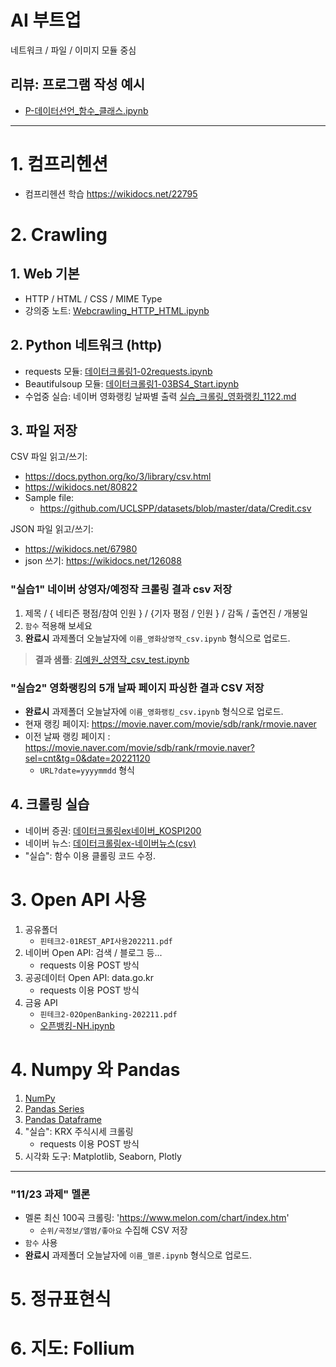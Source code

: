 # AI 부트업

네트워크 / 파일 / 이미지 모듈 중심

## 리뷰: 프로그램 작성 예시
 - [P-데이터선언_함수_클래스.ipynb](notebooks/P-데이터선언_함수_클래스.ipynb)

---

# 1. 컴프리헨션

  - 컴프리헨션 학습 https://wikidocs.net/22795

# 2. Crawling

## 1. Web 기본
   - HTTP / HTML / CSS / MIME Type
   - 강의중 노트: [Webcrawling_HTTP_HTML.ipynb](notebooks/Webcrawling_HTTP_HTML.ipynb)
## 2. Python 네트워크 (http)
   - requests 모듈: [데이터크롤링1-02requests.ipynb](notebooks/데이터크롤링1-02requests.ipynb)
   - Beautifulsoup 모듈: [데이터크롤링1-03BS4_Start.ipynb](notebooks/데이터크롤링1-03BS4_Start.ipynb)
   - 수업중 실습: 네이버 영화랭킹 날짜별 출력 [실습_크롤링_영화랭킹_1122.md](notebooks/실습_크롤링_영화랭킹_1122.md)

## 3. 파일 저장

CSV 파일 읽고/쓰기:
   - https://docs.python.org/ko/3/library/csv.html
   - https://wikidocs.net/80822
   - Sample file:
       - https://github.com/UCLSPP/datasets/blob/master/data/Credit.csv

JSON 파일 읽고/쓰기:
   - https://wikidocs.net/67980 
   - json 쓰기: https://wikidocs.net/126088

### "실습1" 네이버 상영자/예정작 크롤링 결과 csv 저장

1. 제목 / { 네티즌 평점/참여 인원 } / {기자 평점 / 인원 } / 감독 / 출연진 / 개봉일
1. `함수` 적용해 보세요
1. **완료시** 과제폴더 오늘날자에 `이름_영화상영작_csv.ipynb` 형식으로 업로드.
> **결과 샘플**: [김예원_상영작_csv_test.ipynb](notebooks/김예원_상영작_csv_test.ipynb)


### "실습2" 영화랭킹의 5개 날짜 페이지 파싱한 결과 CSV 저장
 - **완료시** 과제폴더 오늘날자에 `이름_영화랭킹_csv.ipynb` 형식으로 업로드.
 - 현재 랭킹 페이지: https://movie.naver.com/movie/sdb/rank/rmovie.naver
 - 이전 날짜 랭킹 페이지 : https://movie.naver.com/movie/sdb/rank/rmovie.naver?sel=cnt&tg=0&date=20221120
     - `URL?date=yyyymmdd` 형식


## 4. 크롤링 실습
   - 네이버 증권: [데이터크롤링ex네이버_KOSPI200](notebooks/데이터크롤링ex네이버_KOSPI200_0.ipynb)
   - 네이버 뉴스: [데이터크롤링ex-네이버뉴스(csv)](notebooks/데이터크롤링ex-네이버뉴스(csv).ipynb)
   - "실습": 함수 이용 클롤링 코드 수정.


# 3. Open API 사용
   1. 공유폴더
       - `핀테크2-01REST_API사용202211.pdf`
   2. 네이버 Open API: 검색 / 블로그 등...
       - requests 이용 POST 방식
   3. 공공데이터 Open API: data.go.kr
       - requests 이용 POST 방식
   4. 금융 API
       - `핀테크2-02OpenBanking-202211.pdf`
       - [오픈뱅킹-NH.ipynb](notebooks/오픈뱅킹-NH.ipynb)

# 4. Numpy 와 Pandas
   1. [NumPy](notebooks/2-01NumPy1-Tutorial_0.ipynb)
   2. [Pandas Series](notebooks/2-04Pandas_Series-0.ipynb)
   3. [Pandas Dataframe](notebooks/2-05Pandas_DataFrame-0.ipynb)
   4. "실습": KRX 주식시세 크롤링
        - requests 이용 POST 방식
   5. 시각화 도구: Matplotlib, Seaborn, Plotly


---
<!-- 
### "11/24 과제" 네이버 뉴스
   - 네이버 뉴스 / 대분류 / 중분류 및 기사 내용 텍스트 크롤링
       - `대분류/중분류/순번/기사제목/날짜/기사내용` 등을 수집해 CSV 저장
   - `함수` 사용
   - **완료시** 과제폴더 오늘날자에 `이름_네이버뉴스.ipynb` 형식으로 업로드.
-->

### "11/23 과제" 멜론
   - 멜론 최신 100곡 크롤링: 'https://www.melon.com/chart/index.htm'
       - `순위/곡정보/앨범/좋아요` 수집해 CSV 저장
   - `함수` 사용
   - **완료시** 과제폴더 오늘날자에 `이름_멜론.ipynb` 형식으로 업로드.




# 5. 정규표현식


# 6. 지도: Follium




<!--
- Image module: Pillow
- NumPy, Pandas, Matplotlib, Seaborn
-->
